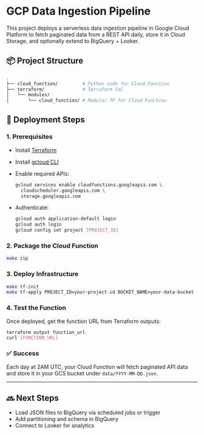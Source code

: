 # GCP Data Ingestion Pipeline

This project deploys a serverless data ingestion pipeline in Google Cloud Platform to fetch paginated data from a REST API daily, store it in Cloud Storage, and optionally extend to BigQuery + Looker.

## 📦 Project Structure

```bash
.
├── cloud_function/         # Python code for Cloud Function
├── terraform/              # Terraform IaC
│   └── modules/
│       └── cloud_function/ # Modular TF for Cloud Function
```

## 🚀 Deployment Steps

### 1. Prerequisites

- Install [Terraform](https://www.terraform.io/downloads)
- Install [gcloud CLI](https://cloud.google.com/sdk/docs/install)
- Enable required APIs:

  ```bash
  gcloud services enable cloudfunctions.googleapis.com \
    cloudscheduler.googleapis.com \
    storage.googleapis.com
  ```

- Authenticate:

  ```bash
  gcloud auth application-default login
  gcloud auth login
  gcloud config set project [PROJECT_ID]
  ```

### 2. Package the Cloud Function

```bash
make zip
```

### 3. Deploy Infrastructure

```bash
make tf-init
make tf-apply PROJECT_ID=your-project-id BUCKET_NAME=your-data-bucket
```

### 4. Test the Function

Once deployed, get the function URL from Terraform outputs:

```bash
terraform output function_url
curl [FUNCTION_URL]
```

### ✅ Success

Each day at 2AM UTC, your Cloud Function will fetch paginated API data and store it in your GCS bucket under `data/YYYY-MM-DD.json`.

---

## 🔜 Next Steps

- Load JSON files to BigQuery via scheduled jobs or trigger
- Add partitioning and schema in BigQuery
- Connect to Looker for analytics

